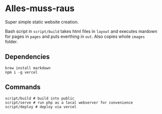 # Alles-muss-raus

Super simple static website creation.

Bash script in `script/build` takes html files in `layout` and executes mardown for pages in `pages` and puts everthing in `out`. Also copies whole `images` folder.

## Dependencies

```
brew install markdown
npm i -g vercel
```
## Commands

```
script/build # build into public
script/serve # run php as a local webserver for convenience
script/deploy # deploy via vercel
```